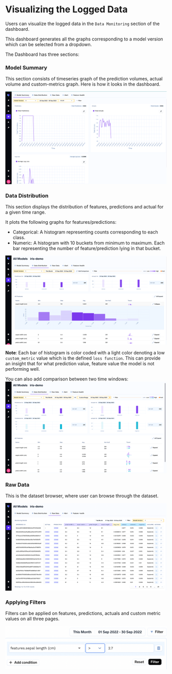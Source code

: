 # Visualizing the Logged Data

Users can visualize the logged data in the `Data Monitoring` section of the dashboard.

This dashboard generates all the graphs corresponding to a model version which can be selected from a dropdown.

The Dashboard has three sections:

### Model Summary
This section consists of timeseries graph of the prediction volumes, actual volume and custom-metrics graph. Here is how it looks in the dashboard.

![Model Summary](../assets/monitoring-model-summary.png)

### Data Distribution
This section displays the distribution of features, predictions and actual for a given time range.

It plots the following graphs for features/predictions:
* Categorical: A histogram representing counts corresponding to each class.
* Numeric: A histogram with 10 buckets from minimum to maximum. Each bar representing the number of feature/prediction lying in that bucket.


![Data Distribution](../assets/monitoring-data-distribution.png)

**Note**: Each bar of histogram is color coded with a light color denoting a low `custom_metric` value which is the defined `loss function`. This can provide an insight that for what prediction value, feature value the model is not performing well.

You can also add comparison between two time windows:
![Data Distribution Comparison](../assets/monitoring-add-comparison.png)

### Raw Data
This is the dataset browser, where user can browse through the dataset.

![Dataset Browser](../assets/monitoring-dataset-browser.png)


### Applying Filters
Filters can be applied on features, predictions, actuals and custom metric values on all three pages.

![Applying Filters](../assets/monitoring-add-filter.png)